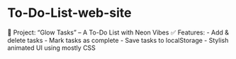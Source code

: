 # To-Do-List-web-site
🧪 Project: “Glow Tasks” – A To-Do List with Neon Vibes ✅ Features: - Add &amp; delete tasks - Mark tasks as complete - Save tasks to localStorage - Stylish animated UI using mostly CSS
